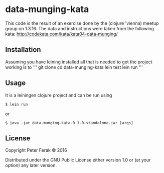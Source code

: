 # data-munging-kata

This code is the result of an exercise done by the (clojure 'vienna) meetup group on 1.3.16. The data and instructions were taken from the following kata: http://codekata.com/kata/kata04-data-munging/

## Installation

Assuming you have leining installed all that is needed to get the project working is to
''' git clone
cd data-munging-kata
lein test
lein run
'''

## Usage

It is a leiningen clojure project and can be run using

	$ lein run

or

    $ java -jar data-munging-kata-0.1.0-standalone.jar [args]

## License

Copyright Peter Ferak © 2016

Distributed under the GNU Public License either version 1.0 or (at
your option) any later version.
